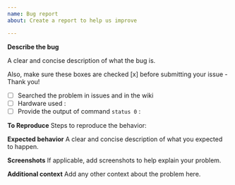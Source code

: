```yaml
---
name: Bug report
about: Create a report to help us improve

---
```


**Describe the bug**

A clear and concise description of what the bug is.

Also, make sure these boxes are checked [x] before submitting your issue - Thank you!

- [ ] Searched the problem in issues and in the wiki
- [ ] Hardware used : 
- [ ] Provide the output of command ``status 0`` :

**To Reproduce**
Steps to reproduce the behavior:

**Expected behavior**
A clear and concise description of what you expected to happen.

**Screenshots**
If applicable, add screenshots to help explain your problem.

**Additional context**
Add any other context about the problem here.
